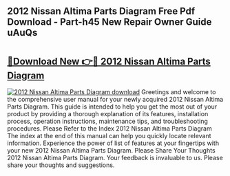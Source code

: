 ## 2012 Nissan Altima Parts Diagram Free Pdf Download - Part-h45 New Repair Owner Guide uAuQs

# <h2><a href="http://dfj9ba.blite.top/?on=2012+Nissan+Altima+Parts+Diagram">🔗Download New 👉🔴 2012 Nissan Altima Parts Diagram</a></h2>

[![2012 Nissan Altima Parts Diagram download](https://i.imgur.com/lujVjoI.png)](http://dfj9ba.blite.top/?on=2012+Nissan+Altima+Parts+Diagram)
Greetings and welcome to the comprehensive user manual for your newly acquired 2012 Nissan Altima Parts Diagram. This guide is intended to help you get the most out of your product by providing a thorough explanation of its features, installation process, operation instructions, maintenance tips, and troubleshooting procedures. Please Refer to the Index 2012 Nissan Altima Parts Diagram The index at the end of this manual can help you quickly locate relevant information. Experience the power of list of features at your fingertips with your new 2012 Nissan Altima Parts Diagram. Please Share Your Thoughts 2012 Nissan Altima Parts Diagram. Your feedback is invaluable to us. Please share your thoughts and suggestions.
